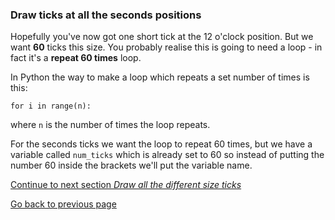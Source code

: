 ### Draw ticks at all the seconds positions

Hopefully you've now got one short tick at the 12 o'clock position. But we want **60** ticks this size. You probably realise this is going to need a loop - in fact it's a **repeat 60 times** loop.

In Python the way to make a loop which repeats a set number of times is this:
```
for i in range(n):
```
where ```n``` is the number of times the loop repeats.

For the seconds ticks we want the loop to repeat 60 times, but we have a variable called ```num_ticks``` which is already set to 60 so instead of putting the number 60 inside the brackets we'll put the variable name.



[Continue to next section *Draw all the different size ticks*](README5.md)

[Go back to previous page](README2.md)